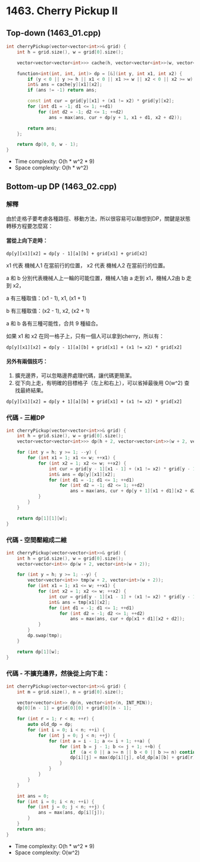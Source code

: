 # 1463. Cherry Pickup II

## Top-down (1463_01.cpp)

```cpp
int cherryPickup(vector<vector<int>>& grid) {
    int h = grid.size(), w = grid[0].size();

    vector<vector<vector<int>>> cache(h, vector<vector<int>>(w, vector<int>(w, -1)));

    function<int(int, int, int)> dp = [&](int y, int x1, int x2) {
        if (y < 0 || y >= h || x1 < 0 || x1 >= w || x2 < 0 || x2 >= w) return 0;
        int& ans = cache[y][x1][x2];
        if (ans != -1) return ans;

        const int cur = grid[y][x1] + (x1 != x2) * grid[y][x2];
        for (int d1 = -1; d1 <= 1; ++d1)
            for (int d2 = -1; d2 <= 1; ++d2)
                ans = max(ans, cur + dp(y + 1, x1 + d1, x2 + d2));

        return ans;
    };

    return dp(0, 0, w - 1);
}
```

- Time complexity: O(h * w^2 * 9)
- Space complexity: O(h * w^2)


## Bottom-up DP (1463_02.cpp)

### 解釋

由於走格子要考慮各種路徑、移動方法，所以很容易可以聯想到DP，關鍵是狀態轉移方程要怎麼寫：

#### 當從上向下走時：

```
dp[y][x1][x2] = dp[y - 1][a][b] + grid[x1] + grid[x2]
```
x1 代表 機械人1 在當前行的位置，
x2 代表 機械人2 在當前行的位置。

a 和 b 分別代表機械人上一輪的可能位置，機械人1由 a 走到 x1，機械人2由 b 走到 x2，

a 有三種取值：(x1 - 1), x1, (x1 + 1)

b 有三種取值：(x2 - 1), x2, (x2 + 1)

a 和 b 各有三種可能性，合共 9 種組合。

如果 x1 和 x2 在同一格子上，只有一個人可以拿到cherry，所以有：
```
dp[y][x1][x2] = dp[y - 1][a][b] + grid[x1] + (x1 != x2) * grid[x2]
```

#### 另外有兩個技巧：

1. 擴充邊界，可以忽略邊界處理代碼，讓代碼更簡潔。
2. 從下向上走，有明確的目標格子（左上和右上），可以省掉最後用 O(w^2) 查找最終結果。

```
dp[y][x1][x2] = dp[y + 1][a][b] + grid[x1] + (x1 != x2) * grid[x2]
```

### 代碼 - 三維DP

```cpp
int cherryPickup(vector<vector<int>>& grid) {
    int h = grid.size(), w = grid[0].size();
    vector<vector<vector<int>>> dp(h + 2, vector<vector<int>>(w + 2, vector<int>(w + 2)));

    for (int y = h; y >= 1; --y) {
        for (int x1 = 1; x1 <= w; ++x1) {
            for (int x2 = 1; x2 <= w; ++x2) {
                int cur = grid[y - 1][x1 - 1] + (x1 != x2) * grid[y - 1][x2 - 1];
                int& ans = dp[y][x1][x2];
                for (int d1 = -1; d1 <= 1; ++d1)
                    for (int d2 = -1; d2 <= 1; ++d2)
                        ans = max(ans, cur + dp[y + 1][x1 + d1][x2 + d2]);
            }
        }
    }

    return dp[1][1][w];
}
```

### 代碼 - 空間壓縮成二維

```cpp
int cherryPickup(vector<vector<int>>& grid) {
    int h = grid.size(), w = grid[0].size();
    vector<vector<int>> dp(w + 2, vector<int>(w + 2));

    for (int y = h; y >= 1; --y) {
        vector<vector<int>> tmp(w + 2, vector<int>(w + 2));
        for (int x1 = 1; x1 <= w; ++x1) {
            for (int x2 = 1; x2 <= w; ++x2) {
                int cur = grid[y - 1][x1 - 1] + (x1 != x2) * grid[y - 1][x2 - 1];
                int& ans = tmp[x1][x2];
                for (int d1 = -1; d1 <= 1; ++d1)
                    for (int d2 = -1; d2 <= 1; ++d2)
                        ans = max(ans, cur + dp[x1 + d1][x2 + d2]);
            }
        }
        dp.swap(tmp);
    }

    return dp[1][w];
}
```

### 代碼 - 不擴充邊界，然後從上向下走：

```cpp
int cherryPickup(vector<vector<int>>& grid) {
    int m = grid.size(), n = grid[0].size();

    vector<vector<int>> dp(n, vector<int>(n, INT_MIN));
    dp[0][n - 1] = grid[0][0] + grid[0][n - 1];

    for (int r = 1; r < m; ++r) {
        auto old_dp = dp;
        for (int i = 0; i < n; ++i) {
            for (int j = 0; j < n; ++j) {
                for (int a = i - 1; a <= i + 1; ++a) {
                    for (int b = j - 1; b <= j + 1; ++b) {
                        if  (a < 0 || a >= n || b < 0 || b >= n) continue;
                        dp[i][j] = max(dp[i][j], old_dp[a][b] + grid[r][i] + (i == j ? 0 : grid[r][j]));
                    }
                }
            }
        }
    }

    int ans = 0;
    for (int i = 0; i < n; ++i) {
        for (int j = 0; j < n; ++j) {
            ans = max(ans, dp[i][j]);
        }
    }
    return ans;
}
```

- Time complexity: O(h * w^2 * 9)
- Space complexity: O(w^2)
